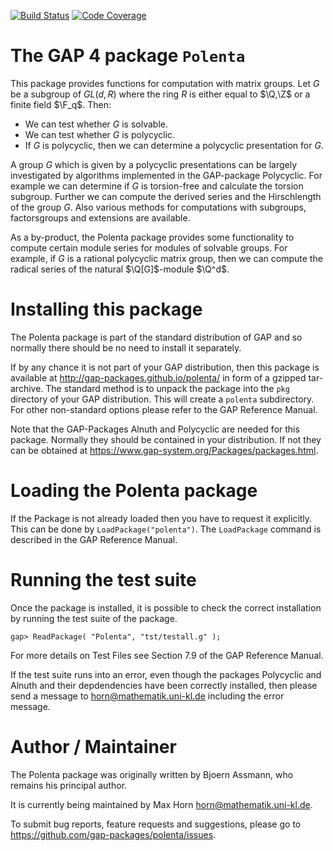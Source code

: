 [![Build Status](https://github.com/gap-packages/polenta/workflows/CI/badge.svg?branch=master)](https://github.com/gap-packages/polenta/actions?query=workflow%3ACI+branch%3Amaster)
[![Code Coverage](https://codecov.io/github/gap-packages/polenta/coverage.svg?branch=master&token=)](https://codecov.io/gh/gap-packages/polenta)
  
The GAP 4 package `Polenta`
===========================

 
This package provides functions for  computation with matrix groups.
Let $G$ be a subgroup of $GL(d,R)$ where the ring $R$ is either
equal to $\Q,\Z$ or a finite field $\F_q$.
Then:
  - We can test whether $G$ is solvable.
  - We can test whether $G$ is polycyclic.
  - If $G$ is polycyclic, then we can determine a polycyclic
    presentation for $G$.
    
A group $G$ which is given by a polycyclic presentations can be
largely investigated by algorithms implemented in the GAP-package
Polycyclic. For example we can determine if $G$ is torsion-free and
calculate the torsion subgroup. Further we can compute the derived
series and the Hirschlength of the group $G$. Also various methods
for computations with subgroups, factorsgroups and extensions are
available.

As a by-product, the Polenta package provides some functionality to
compute certain module series for modules of solvable groups. For
example, if $G$ is a rational polycyclic matrix group, then we can
compute the radical series of the natural $\Q[G]$-module $\Q^d$.


Installing this package
=======================

The Polenta package is part of the standard distribution of GAP and
so normally there should be no need to install it separately.

If by any chance it is not part of your GAP distribution, then this
package is available at <http://gap-packages.github.io/polenta/>
in form of a gzipped tar-archive.
The standard method is to unpack the package into the `pkg`
directory  of your GAP distribution.  This will create a `polenta`
subdirectory. For other non-standard options please refer to the
GAP Reference Manual.

Note that the GAP-Packages Alnuth and Polycyclic are needed for this
package. Normally they should be contained in your distribution. If
not they can be obtained at
  <https://www.gap-system.org/Packages/packages.html>.


Loading the Polenta package
==========================

If the  Package is not already loaded then you have to request it
explicitly. This  can be done by `LoadPackage("polenta")`. The
`LoadPackage` command is described in the GAP Reference Manual.


Running the test suite
======================

Once the package is installed, it is possible to check the correct
installation by running the test suite of the package.

    gap> ReadPackage( "Polenta", "tst/testall.g" );

For more details on  Test Files see Section 7.9 of the GAP Reference
Manual.

If the test suite runs into an error, even though the packages
Polycyclic and Alnuth and their depdendencies have been correctly
installed, then please send a message to <horn@mathematik.uni-kl.de>
including the error message.
   
                                 
Author / Maintainer
===================
 
The Polenta package was originally written by Bjoern Assmann,
who remains his principal author.

It is currently being maintained by Max Horn <horn@mathematik.uni-kl.de>.

To submit bug reports, feature requests and suggestions, please go to
<https://github.com/gap-packages/polenta/issues>.
